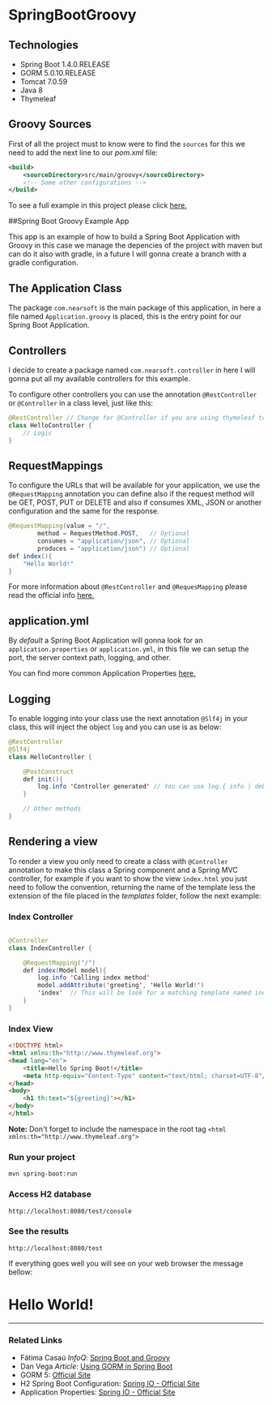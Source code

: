 # SpringBootGroovy

## Technologies

- Spring Boot 1.4.0.RELEASE
- GORM 5.0.10.RELEASE
- Tomcat 7.0.59
- Java 8
- Thymeleaf 

## Groovy Sources

First of all the project must to know were to find the `sources` for this we need to add the next line to our *pom.xml* file:

```xml
<build>
    <sourceDirectory>src/main/groovy</sourceDirectory>
    <!-- Some other configurations -->
</build>
```

To see a full example in this project please click [here.](https://raw.githubusercontent.com/Joxebus/SpringBootGroovy/master/pom.xml)

##Spring Boot Groovy Example App

This app is an example of how to build a Spring Boot Application with Groovy in this case we manage the depencies of the project with maven but can do it also with gradle, in a future I will gonna create a branch with a gradle configuration.

## The Application Class

The package `com.nearsoft` is the main package of this application, in here a file named `Application.groovy` is placed, this is the entry point for our Spring Boot Application.

## Controllers

I decide to create a package named `com.nearsoft.controller` in here I will gonna put all my available controllers for this example.

To configure other controllers you can use the annotation `@RestController` or `@Controller` in a class level, just like this:

``` java
@RestController // Change for @Controller if you are using thymeleaf to serve the views
class HelloController {
	// Logic
}
```

## RequestMappings

To configure the URLs that will be available for your application, we use the `@RequestMapping` annotation you can define also if the request method will be GET, POST, PUT or DELETE and also if consumes XML, JSON or another configuration and the same for the response.

```java
@RequestMapping(value = "/",
        method = RequestMethod.POST,   // Optional
        consumes = "application/json", // Optional
        produces = "application/json") // Optional
def index(){
    "Hello World!"
}
```

For more information about `@RestController` and `@RequesMapping` please read the official info [here.](http://docs.spring.io/spring-boot/docs/current/reference/htmlsingle/#getting-started-first-application-annotations)

## application.yml

By *default* a Spring Boot Application will gonna look for an `application.properties` or `application.yml`, in this file we can setup the port, the server context path, logging, and other.

You can find more common Application Properties [here.](http://docs.spring.io/spring-boot/docs/current/reference/html/common-application-properties.html)

## Logging

To enable logging into your class use the next annotation `@Slf4j` in your class, this will inject the object `log` and you can use is as below:

```java
@RestController
@Slf4j
class HelloController {

    @PostConstruct
    def init(){
        log.info 'Controller generated' // You can use log.{ info | debug | error | warn }
    }

    // Other methods
}
``` 

## Rendering a view

To render a view you only need to create a class with `@Controller` annotation to make this class a Spring component and a Spring MVC controller, for example if you want to show the view `index.html` you just need to follow the convention, returning the name of the template less the extension of the file placed in the _templates_ folder, follow the next example:


### Index Controller
```java

@Controller
class IndexController {

    @RequestMapping("/")
    def index(Model model){
        log.info 'Calling index method'
        model.addAttribute('greeting', 'Hello World!')
        'index'	 // This will be look for a matching template named index.html
    }
}
```

### Index View
```html
<!DOCTYPE html>
<html xmlns:th="http://www.thymeleaf.org">
<head lang="en">
    <title>Hello Spring Boot!</title>
    <meta http-equiv="Content-Type" content="text/html; charset=UTF-8"/>
</head>
<body>
    <h1 th:text="${greeting}"></h1>
</body>
</html>
```

**Note:** Don't forget to include the namespace in the root tag `<html xmlns:th="http://www.thymeleaf.org">`

### Run your project

```
mvn spring-boot:run
```

### Access H2 database

```
http://localhost:8080/test/console
```

### See the results

```
http://localhost:8080/test
```

If everything goes well you will see on your web browser the message bellow:

# Hello World!



--------
### Related Links
- Fátima Casaú *InfoQ*: [Spring Boot and Groovy](https://www.infoq.com/presentations/spring-groovy-gorm)
- Dan Vega *Article*: [Using GORM in Spring Boot](http://therealdanvega.com/blog/2015/11/25/using-gorm-in-spring-boot)
- GORM 5: [Official Site](http://gorm.grails.org/latest/)
- H2 Spring Boot Configuration: [Spring IO - Official Site](http://docs.spring.io/spring-boot/docs/current/reference/htmlsingle/#boot-features-sql-h2-console)
- Application Properties: [Spring IO - Official Site](http://docs.spring.io/spring-boot/docs/current/reference/html/common-application-properties.html)
